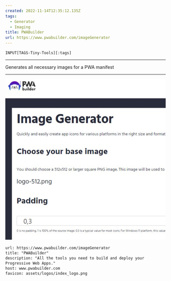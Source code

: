 ```yaml
---
created: 2022-11-14T12:35:12.135Z
tags: 
  - Generator
  - Imaging
title: PWABuilder
url: https://www.pwabuilder.com/imageGenerator
---
```

```meta-bind
INPUT[TAGS-Tiny-Tools][:tags]
```

___
Generates all necessary images for a PWA manifest
___

![](_attachments/pwabuilder.jpg)

```cardlink
url: https://www.pwabuilder.com/imageGenerator
title: "PWABuilder"
description: "All the tools you need to build and deploy your Progressive Web Apps."
host: www.pwabuilder.com
favicon: assets/logos/index_logo.png
```
